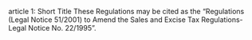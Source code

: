 article 1: Short Title
These Regulations may be cited as the “Regulations (Legal Notice 51&#x2F;2001) to Amend the Sales and Excise Tax Regulations-Legal Notice No. 22&#x2F;1995”. 
<ul>
</ul>